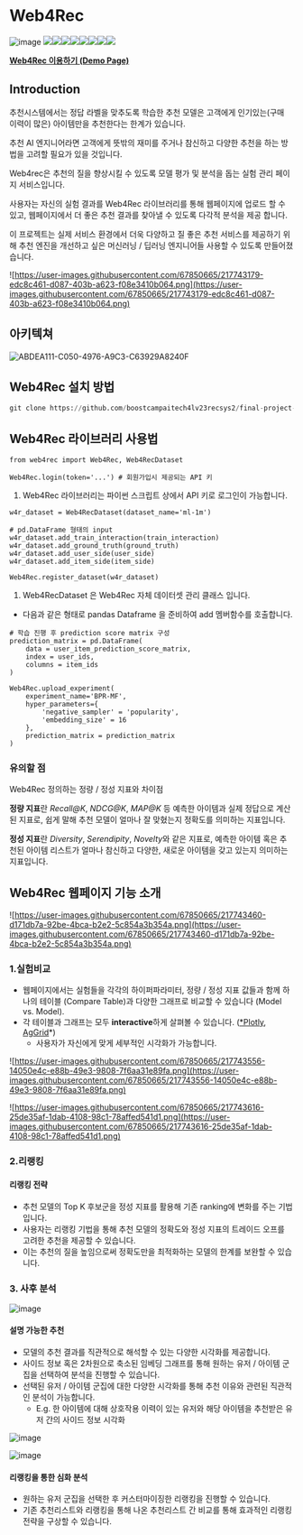 # Web4Rec
![image](https://user-images.githubusercontent.com/67850665/217753482-803d8c8f-df2b-47c8-bc50-328b601cf93d.png)
<img src="https://img.shields.io/badge/python-3776AB?style=for-the-badge&logo=python&logoColor=white"><img src="https://img.shields.io/badge/FastAPI-009688?style=for-the-badge&logo=fastapi&logoColor=white"><img src="https://img.shields.io/badge/Dash-3F4F75?style=for-the-badge&logo=plotly&logoColor=white"><img src="https://img.shields.io/badge/pytorch-EE4C2C?style=for-the-badge&logo=pytorch&logoColor=white"><img src="https://img.shields.io/badge/MySQL-4479A1?style=for-the-badge&logo=mysql&logoColor=white"><img src="https://img.shields.io/badge/jira-0052CC?style=for-the-badge&logo=jira&logoColor=white"><img src="https://img.shields.io/badge/RDS-527FFF?style=for-the-badge&logo=amazonrds&logoColor=white"><img src="https://img.shields.io/badge/S3-569A31?style=for-the-badge&logo=amazons3&logoColor=white">

[**Web4Rec 이용하기 (Demo Page)**](http://101.101.218.250:30002/)

## Introduction

추천시스템에서는 정답 라벨을 맞추도록 학습한 추천 모델은 고객에게 인기있는(구매 이력이 많은) 아이템만을 추천한다는 한계가 있습니다.

추천 AI 엔지니어라면 고객에게 뜻밖의 재미를 주거나 참신하고 다양한 추천을 하는 방법을 고려할 필요가 있을 것입니다.

Web4rec은 추천의 질을 향상시킬 수 있도록  모델 평가 및 분석을 돕는 실험 관리 페이지 서비스입니다.


사용자는 자신의 실험 결과를 Web4Rec 라이브러리를 통해 웹페이지에 업로드 할 수 있고, 웹페이지에서 더 좋은 추천 결과를 찾아낼 수 있도록 다각적 분석을 제공 합니다.

이 프로젝트는 실제 서비스 환경에서 더욱 다양하고 질 좋은 추천 서비스를 제공하기 위해 추천 엔진을 개선하고 싶은 머신러닝 / 딥러닝 엔지니어들 사용할 수 있도록 만들어졌습니다.

![https://user-images.githubusercontent.com/67850665/217743179-edc8c461-d087-403b-a623-f08e3410b064.png](https://user-images.githubusercontent.com/67850665/217743179-edc8c461-d087-403b-a623-f08e3410b064.png)

## 아키텍쳐

![ABDEA111-C050-4976-A9C3-C63929A8240F](https://user-images.githubusercontent.com/67850665/217753048-6b095e41-603b-4117-856b-8595e3768988.jpg)


## Web4Rec 설치 방법

```python
git clone https://github.com/boostcampaitech4lv23recsys2/final-project-level2-recsys-11.git**.com/boostcampaitech4lv23recsys2/final-project-level2-recsys-11.git**
```

## Web4Rec 라이브러리 사용법

```
from web4rec import Web4Rec, Web4RecDataset

Web4Rec.login(token='...') # 회원가입시 제공되는 API 키

```

1. Web4Rec 라이브러리는 파이썬 스크립트 상에서 API 키로 로그인이 가능합니다.

```
w4r_dataset = Web4RecDataset(dataset_name='ml-1m')

# pd.DataFrame 형태의 input
w4r_dataset.add_train_interaction(train_interaction)
w4r_dataset.add_ground_truth(ground_truth)
w4r_dataset.add_user_side(user_side)
w4r_dataset.add_item_side(item_side)

Web4Rec.register_dataset(w4r_dataset)

```

1. Web4RecDataset 은 Web4Rec 자체 데이터셋 관리 클래스 입니다.
- 다음과 같은 형태로 pandas Dataframe 을 준비하여 add 멤버함수를 호출합니다.

```
# 학습 진행 후 prediction score matrix 구성
prediction_matrix = pd.DataFrame(
    data = user_item_prediction_score_matrix,
    index = user_ids,
    columns = item_ids
)

Web4Rec.upload_experiment(
    experiment_name='BPR-MF',
    hyper_parameters={
        'negative_sampler' = 'popularity',
        'embedding_size' = 16
    },
    prediction_matrix = prediction_matrix
)

```

### 유의할 점

</aside>
Web4Rec 정의하는 정량 / 정성 지표와 차이점

**정량 지표**란 *Recall@K*, *NDCG@K*, *MAP@K* 등 예측한 아이템과 실제 정답으로 계산된 지표로, 쉽게 말해 추천 모델이 얼마나 잘 맞혔는지 정확도를 의미하는 지표입니다.

**정성 지표**란 *Diversity*, *Serendipity*, *Novelty*와 같은 지표로, 예측한 아이템 혹은 추천된 아이템 리스트가 얼마나 참신하고 다양한, 새로운 아이템을 갖고 있는지 의미하는 지표입니다.

</aside>

## Web4Rec 웹페이지 기능 소개



![https://user-images.githubusercontent.com/67850665/217743460-d171db7a-92be-4bca-b2e2-5c854a3b354a.png](https://user-images.githubusercontent.com/67850665/217743460-d171db7a-92be-4bca-b2e2-5c854a3b354a.png)

### **1.실험비교**

- 웹페이지에서는 실험들을 각각의 하이퍼파라미터, 정량 / 정성 지표 값들과 함께 하나의 테이블 (Compare Table)과 다양한 그래프로 비교할 수 있습니다 (Model vs. Model).
- 각 테이블과 그래프는 모두 **interactive**하게 살펴볼 수 있습니다. ([*Plotly](https://plotly.com/python/plotly-fundamentals/), [AgGrid](https://www.ag-grid.com/)*)
    - 사용자가 자신에게 맞게 세부적인 시각화가 가능합니다.

![https://user-images.githubusercontent.com/67850665/217743556-14050e4c-e88b-49e3-9808-7f6aa31e89fa.png](https://user-images.githubusercontent.com/67850665/217743556-14050e4c-e88b-49e3-9808-7f6aa31e89fa.png)

![https://user-images.githubusercontent.com/67850665/217743616-25de35af-1dab-4108-98c1-78affed541d1.png](https://user-images.githubusercontent.com/67850665/217743616-25de35af-1dab-4108-98c1-78affed541d1.png)

### **2.리랭킹**

#### 리랭킹 전략

- 추천 모델의 Top K 후보군을 정성 지표를 활용해 기존 ranking에 변화를 주는 기법입니다.
- 사용자는 리랭킹 기법을 통해 추천 모델의 정확도와 정성 지표의 트레이드 오프를 고려한 추천을 제공할 수 있습니다.
- 이는 추천의 질을 높임으로써 정확도만을 최적화하는 모델의 한계를 보완할 수 있습니다.

### **3. 사후 분석**

![image](https://user-images.githubusercontent.com/67850665/217752731-6b6e2480-617f-4819-97cc-cbdabe7eb819.png)

#### 설명 가능한 추천

- 모델의 추천 결과를 직관적으로 해석할 수 있는 다양한 시각화를 제공합니다.
- 사이드 정보 혹은 2차원으로 축소된 임베딩 그래프를 통해 원하는 유저 / 아이템 군집을 선택하여 분석을 진행할 수 있습니다.
- 선택된 유저 / 아이템 군집에 대한 다양한 시각화를 통해 추천 이유와 관련된 직관적인 분석이 가능합니다.
    - E.g. 한 아이템에 대해 상호작용 이력이 있는 유저와 해당 아이템을 추천받은 유저 간의 사이드 정보 시각화

![image](https://user-images.githubusercontent.com/67850665/217752887-b36dbc86-0ab4-47dc-a8bc-a7785dd19a3d.png)

![image](https://user-images.githubusercontent.com/67850665/217752942-63e4b0a3-d81f-473d-89ae-9b2a49ad4aa1.png)

#### 리랭킹을 통한 심화 분석

- 원하는 유저 군집을 선택한 후 커스터마이징한 리랭킹을 진행할 수 있습니다.
- 기존 추천리스트와 리랭킹을 통해 나온 추천리스트 간 비교를 통해 효과적인 리랭킹 전략을 구상할 수 있습니다.
